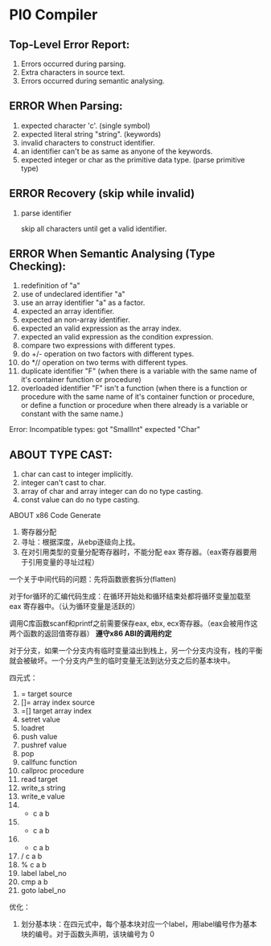 Pl0 Compiler
============

Top-Level Error Report:
----------------------

1. Errors occurred during parsing.
2. Extra characters in source text.
3. Errors occurred during semantic analysing.


ERROR When Parsing:
------------------

1. expected character 'c'. (single symbol)
2. expected literal string "string". (keywords)
3. invalid characters to construct identifier.
4. an identifier can't be as same as anyone of the keywords.
5. expected integer or char as the primitive data type. (parse primitive type)

ERROR Recovery (skip while invalid)
---------------------

1. parse identifier

    skip all characters until get a valid identifier.


ERROR When Semantic Analysing (Type Checking):
----------------------------------------------

1. redefinition of "a"
2. use of undeclared identifier "a"
3. use an array identifier "a" as a factor.
4. expected an array identifier.
5. expected an non-array identifier.
6. expected an valid expression as the array index.
7. expected an valid expression as the condition expression.
8. compare two expressions with different types.
9. do +/- operation on two factors with different types.
10. do *// operation on two terms with different types.
11. duplicate identifier "F" (when there is a variable with the same name of it's container function or procedure)
12. overloaded identifier "F" isn't a function (when there is a function or procedure with the same name of it's container function or procedure, or define a function or procedure when there already is a variable or constant with the same name.)

Error: Incompatible types: got "SmallInt" expected "Char"  

ABOUT TYPE CAST:
----------------

1. char can cast to integer implicitly.
2. integer can't cast to char.
3. array of char and array integer can do no type casting.
4. const value can do no type casting.

ABOUT x86 Code Generate

1. 寄存器分配
2. 寻址：根据深度，从ebp逐级向上找。
3. 在对引用类型的变量分配寄存器时，不能分配 eax 寄存器。（eax寄存器要用于引用变量的寻址过程）


一个关于中间代码的问题：先将函数嵌套拆分(flatten)

对于for循环的汇编代码生成：在循环开始处和循环结束处都将循环变量加载至 eax 寄存器中。（认为循环变量是活跃的）

调用C库函数scanf和printf之前需要保存eax, ebx, ecx寄存器。（eax会被用作这两个函数的返回值寄存器）
**遵守x86 ABI的调用约定**

对于分支，如果一个分支内有临时变量溢出到栈上，另一个分支内没有，栈的平衡就会被破坏。一个分支内产生的临时变量无法到达分支之后的基本块中。

四元式：

1. = target source
2. []= array index source
3. =[] target array index
4. setret value
5. loadret
6. push value
7. pushref value
8. pop
9. callfunc function
10. callproc procedure
11. read target
12. write_s string
13. write_e value
14. + c a b
15. - c a b
16. * c a b
17. / c a b
18. % c a b
19. label label_no
20. cmp a b
21. goto label_no



优化：

1. 划分基本块：在四元式中，每个基本块对应一个label，用label编号作为基本块的编号。对于函数头声明，该块编号为 0

